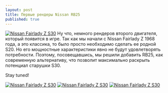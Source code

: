 ```yaml
---
layout: post
title: Первые рендеры Nissan RB25
published: true
---
```





<a href="{{site.baseurl}}/images/news/2018-08-03/1.jpg" target="_blank">![Nissan Fairlady Z S30]({{site.baseurl}}/images/news/2018-08-03/1.jpg)</a>
Ну что, немного рендеров второго двигателя, который появится в игре. Так как мы начали с Nissan Fairlady Z 1968 года, а это классика, то было просто необходимо сделать ее родной S20. Но его мощностные характеристики явно не будут удовлетворять потребности. Поэтому, посовещавшись, мы решили добавить RB25, как современную альтернативу, что позволит максимально раскрыть потенциал старушки S30.

Stay tuned!

<a href="{{site.baseurl}}/images/news/2018-08-03/2.jpg" target="_blank">![Nissan Fairlady Z S30]({{site.baseurl}}/images/news/2018-08-03/2.jpg)</a>
<a href="{{site.baseurl}}/images/news/2018-08-03/3.jpg" target="_blank">![Nissan Fairlady Z S30]({{site.baseurl}}/images/news/2018-08-03/3.jpg)</a>
<a href="{{site.baseurl}}/images/news/2018-08-03/4.jpg" target="_blank">![Nissan Fairlady Z S30]({{site.baseurl}}/images/news/2018-08-03/4.jpg)</a>